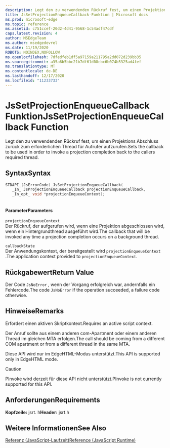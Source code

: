 ```yaml
---
description: Legt den zu verwendenden Rückruf fest, um einen Projektions Abschluss zurück zum erforderlichen Thread für Aufrufer aufzurufen.
title: JsSetProjectionEnqueueCallback-Funktion | Microsoft docs
ms.prod: microsoft-edge
ms.topic: reference
ms.assetid: c751ccef-20d2-4d41-9568-1c54adf47cdf
caps.latest.revision: 4
author: MSEdgeTeam
ms.author: msedgedevrel
ms.date: 11/19/2020
ROBOTS: NOINDEX,NOFOLLOW
ms.openlocfilehash: 7dfedfeb1df5a97159a211795a2dd072d239bb35
ms.sourcegitcommit: a35a6b5bbc21b7df61d08cbc6b074b5325ad4fef
ms.translationtype: MT
ms.contentlocale: de-DE
ms.lasthandoff: 12/17/2020
ms.locfileid: "11233733"
---
```

# <span data-ttu-id="a6adf-103">JsSetProjectionEnqueueCallback Funktion</span><span class="sxs-lookup"><span data-stu-id="a6adf-103">JsSetProjectionEnqueueCallback Function</span></span>

<span data-ttu-id="a6adf-104">Legt den zu verwendenden Rückruf fest, um einen Projektions Abschluss zurück zum erforderlichen Thread für Aufrufer aufzurufen.</span><span class="sxs-lookup"><span data-stu-id="a6adf-104">Sets the callback to be used in order to invoke a projection completion back to the callers required thread.</span></span>  
  
## <span data-ttu-id="a6adf-105">Syntax</span><span class="sxs-lookup"><span data-stu-id="a6adf-105">Syntax</span></span>  
  
```cpp  
STDAPI_(JsErrorCode) JsSetProjectionEnqueueCallback(  
   _In_ JsProjectionEnqueueCallback projectionEnqueueCallback,  
   _In_opt_ void *projectionEnqueueContext);  
  
```  
  
#### <span data-ttu-id="a6adf-106">Parameter</span><span class="sxs-lookup"><span data-stu-id="a6adf-106">Parameters</span></span>  
 `projectionEnqueueContext`  
 <span data-ttu-id="a6adf-107">Der Rückruf, der aufgerufen wird, wenn eine Projektion abgeschlossen wird, wenn ein Hintergrundthread ausgeführt wird.</span><span class="sxs-lookup"><span data-stu-id="a6adf-107">The callback that will be invoked any time a projection completion occurs on a background thread.</span></span>  
  
 `callbackState`  
 <span data-ttu-id="a6adf-108">Der Anwendungskontext, der bereitgestellt wird `projectionEnqueueContext` .</span><span class="sxs-lookup"><span data-stu-id="a6adf-108">The application context provided to `projectionEnqueueContext`.</span></span>  
  
## <span data-ttu-id="a6adf-109">Rückgabewert</span><span class="sxs-lookup"><span data-stu-id="a6adf-109">Return Value</span></span>  
 <span data-ttu-id="a6adf-110">Der Code `JsNoError` , wenn der Vorgang erfolgreich war, andernfalls ein Fehlercode.</span><span class="sxs-lookup"><span data-stu-id="a6adf-110">The code `JsNoError` if the operation succeeded, a failure code otherwise.</span></span>  
  
## <span data-ttu-id="a6adf-111">Hinweise</span><span class="sxs-lookup"><span data-stu-id="a6adf-111">Remarks</span></span>  
 <span data-ttu-id="a6adf-112">Erfordert einen aktiven Skriptkontext.</span><span class="sxs-lookup"><span data-stu-id="a6adf-112">Requires an active script context.</span></span>  
  
 <span data-ttu-id="a6adf-113">Der Anruf sollte aus einem anderen com-Apartment oder einem anderen Thread im gleichen MTA erfolgen.</span><span class="sxs-lookup"><span data-stu-id="a6adf-113">The call should be coming from a different COM apartment or from a different thread in the same MTA.</span></span>  
  
 <span data-ttu-id="a6adf-114">Diese API wird nur im EdgeHTML-Modus unterstützt.</span><span class="sxs-lookup"><span data-stu-id="a6adf-114">This API is supported only in EdgeHTML mode.</span></span>  
  
> [!CAUTION]
>  <span data-ttu-id="a6adf-115">PInvoke wird derzeit für diese API nicht unterstützt.</span><span class="sxs-lookup"><span data-stu-id="a6adf-115">PInvoke is not currently supported for this API.</span></span>  
  
## <span data-ttu-id="a6adf-116">Anforderungen</span><span class="sxs-lookup"><span data-stu-id="a6adf-116">Requirements</span></span>  
 <span data-ttu-id="a6adf-117">**Kopfzeile:** jsrt. h</span><span class="sxs-lookup"><span data-stu-id="a6adf-117">**Header:** jsrt.h</span></span>  
  
## <span data-ttu-id="a6adf-118">Weitere Informationen</span><span class="sxs-lookup"><span data-stu-id="a6adf-118">See Also</span></span>  
 [<span data-ttu-id="a6adf-119">Referenz (JavaScript-Laufzeit)</span><span class="sxs-lookup"><span data-stu-id="a6adf-119">Reference (JavaScript Runtime)</span></span>](../chakra-hosting/reference-javascript-runtime.md)
